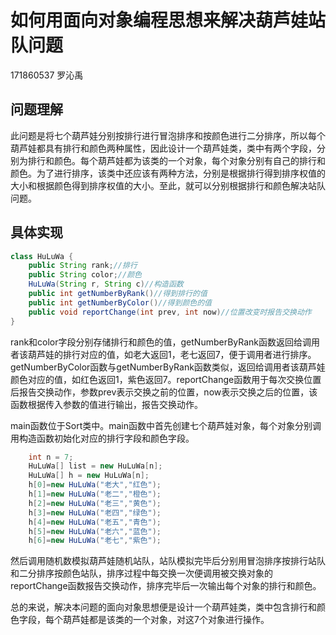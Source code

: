 # 如何用面向对象编程思想来解决葫芦娃站队问题

171860537 罗沁禹



## 问题理解

此问题是将七个葫芦娃分别按排行进行冒泡排序和按颜色进行二分排序，所以每个葫芦娃都具有排行和颜色两种属性，因此设计一个葫芦娃类，类中有两个字段，分别为排行和颜色。每个葫芦娃都为该类的一个对象，每个对象分别有自己的排行和颜色。为了进行排序，该类中还应该有两种方法，分别是根据排行得到排序权值的大小和根据颜色得到排序权值的大小。至此，就可以分别根据排行和颜色解决站队问题。



## 具体实现

```java
class HuLuWa {
    public String rank;//排行
    public String color;//颜色
    HuLuWa(String r, String c)//构造函数 
    public int getNumberByRank()//得到排行的值
    public int getNumberByColor()//得到颜色的值
    public void reportChange(int prev, int now)//位置改变时报告交换动作
}
```

rank和color字段分别存储排行和颜色的值，getNumberByRank函数返回给调用者该葫芦娃的排行对应的值，如老大返回1，老七返回7，便于调用者进行排序。getNumberByColor函数与getNumberByRank函数类似，返回给调用者该葫芦娃颜色对应的值，如红色返回1，紫色返回7。reportChange函数用于每次交换位置后报告交换动作，参数prev表示交换之前的位置，now表示交换之后的位置，该函数根据传入参数的值进行输出，报告交换动作。



main函数位于Sort类中。main函数中首先创建七个葫芦娃对象，每个对象分别调用构造函数初始化对应的排行字段和颜色字段。

```java
	int n = 7;
    HuLuWa[] list = new HuLuWa[n];
    HuLuWa[] h = new HuLuWa[n];
    h[0]=new HuLuWa("老大","红色");
    h[1]=new HuLuWa("老二","橙色");
    h[2]=new HuLuWa("老三","黄色");
    h[3]=new HuLuWa("老四","绿色");
    h[4]=new HuLuWa("老五","青色");
    h[5]=new HuLuWa("老六","蓝色");
    h[6]=new HuLuWa("老七","紫色");
```

然后调用随机数模拟葫芦娃随机站队，站队模拟完毕后分别用冒泡排序按排行站队和二分排序按颜色站队，排序过程中每交换一次便调用被交换对象的reportChange函数报告交换动作，排序完毕后一次输出每个对象的排行和颜色。

总的来说，解决本问题的面向对象思想便是设计一个葫芦娃类，类中包含排行和颜色字段，每个葫芦娃都是该类的一个对象，对这7个对象进行操作。